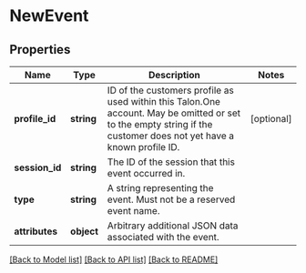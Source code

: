 # NewEvent

## Properties
Name | Type | Description | Notes
------------ | ------------- | ------------- | -------------
**profile_id** | **string** | ID of the customers profile as used within this Talon.One account. May be omitted or set to the empty string if the customer does not yet have a known profile ID. | [optional] 
**session_id** | **string** | The ID of the session that this event occurred in. | 
**type** | **string** | A string representing the event. Must not be a reserved event name. | 
**attributes** | **object** | Arbitrary additional JSON data associated with the event. | 

[[Back to Model list]](../README.md#documentation-for-models) [[Back to API list]](../README.md#documentation-for-api-endpoints) [[Back to README]](../README.md)


